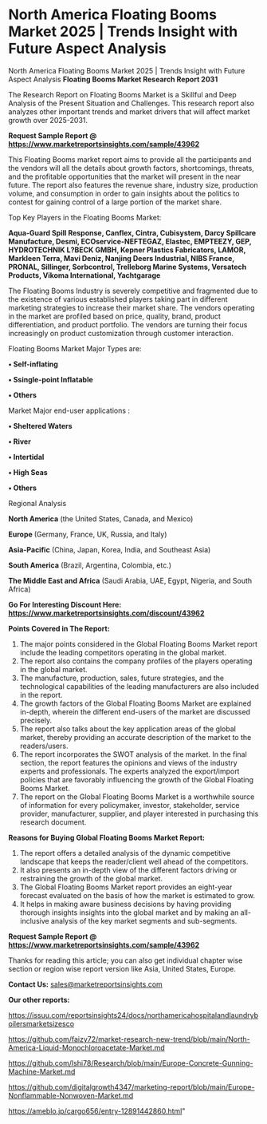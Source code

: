 # North America Floating Booms Market 2025 | Trends Insight with Future Aspect Analysis
North America Floating Booms Market 2025 | Trends Insight with Future Aspect Analysis
<strong>Floating Booms Market Research Report 2031</strong>

The Research Report on Floating Booms Market is a Skillful and Deep Analysis of the Present Situation and Challenges. This research report also analyzes other important trends and market drivers that will affect market growth over 2025-2031.

<strong>Request Sample Report @ <a href=https://www.marketreportsinsights.com/sample/43962>https://www.marketreportsinsights.com/sample/43962</a></strong>

This Floating Booms market report aims to provide all the participants and the vendors will all the details about growth factors, shortcomings, threats, and the profitable opportunities that the market will present in the near future. The report also features the revenue share, industry size, production volume, and consumption in order to gain insights about the politics to contest for gaining control of a large portion of the market share.

Top Key Players in the Floating Booms Market:

<strong>Aqua-Guard Spill Response, Canflex, Cintra, Cubisystem, Darcy Spillcare Manufacture, Desmi, ECOservice-NEFTEGAZ, Elastec, EMPTEEZY, GEP, HYDROTECHNIK L?BECK GMBH, Kepner Plastics Fabricators, LAMOR, Markleen Terra, Mavi Deniz, Nanjing Deers Industrial, NIBS France, PRONAL, Sillinger, Sorbcontrol, Trelleborg Marine Systems, Versatech Products, Vikoma International, Yachtgarage</strong>

The Floating Booms Industry is severely competitive and fragmented due to the existence of various established players taking part in different marketing strategies to increase their market share. The vendors operating in the market are profiled based on price, quality, brand, product differentiation, and product portfolio. The vendors are turning their focus increasingly on product customization through customer interaction.

Floating Booms Market Major Types are:

<strong>•  Self-inflating

•  Ssingle-point Inflatable

•  Others</strong>

Market Major end-user applications :

<strong>•  Sheltered Waters

•  River

•  Intertidal

•  High Seas

•  Others</strong>

Regional Analysis

</u><strong><b>North America</b></strong> (the United States, Canada, and Mexico)

<strong><b>Europe </b></strong>(Germany, France, UK, Russia, and Italy)

<strong><b>Asia-Pacific</b></strong> (China, Japan, Korea, India, and Southeast Asia)

<strong><b>South America</b></strong> (Brazil, Argentina, Colombia, etc.)

<strong><b>The Middle East and Africa</b></strong> (Saudi Arabia, UAE, Egypt, Nigeria, and South Africa)

<strong>Go For Interesting Discount Here: <a href=https://www.marketreportsinsights.com/discount/43962>https://www.marketreportsinsights.com/discount/43962</a></strong>

<strong>Points Covered in The Report:</strong>
<ol>
  <li>The major points considered in the Global Floating Booms Market report include the leading competitors operating in the global market.</li>
  <li>The report also contains the company profiles of the players operating in the global market.</li>
  <li>The manufacture, production, sales, future strategies, and the technological capabilities of the leading manufacturers are also included in the report.</li>
  <li>The growth factors of the Global Floating Booms Market are explained in-depth, wherein the different end-users of the market are discussed precisely.</li>
  <li>The report also talks about the key application areas of the global market, thereby providing an accurate description of the market to the readers/users.</li>
  <li>The report incorporates the SWOT analysis of the market. In the final section, the report features the opinions and views of the industry experts and professionals. The experts analyzed the export/import policies that are favorably influencing the growth of the Global Floating Booms Market.</li>
  <li>The report on the Global Floating Booms Market is a worthwhile source of information for every policymaker, investor, stakeholder, service provider, manufacturer, supplier, and player interested in purchasing this research document.</li>
</ol>
<strong>Reasons for Buying Global Floating Booms Market Report:</strong>

<ol>
  <li>The report offers a detailed analysis of the dynamic competitive landscape that keeps the reader/client well ahead of the competitors.</li>
  <li>It also presents an in-depth view of the different factors driving or restraining the growth of the global market.</li>
  <li>The Global Floating Booms Market report provides an eight-year forecast evaluated on the basis of how the market is estimated to grow.</li>
  <li>It helps in making aware business decisions by having providing thorough insights insights into the global market and by making an all-inclusive analysis of the key market segments and sub-segments.</li>
</ol>
<strong>Request Sample Report @ <a href=https://www.marketreportsinsights.com/sample/43962>https://www.marketreportsinsights.com/sample/43962</a></strong>


Thanks for reading this article; you can also get individual chapter wise section or region wise report version like Asia, United States, Europe.

<strong>Contact Us:</strong>
sales@marketreportsinsights.com

<strong>Our other reports:</strong>

<a href=https://issuu.com/reportsinsights24/docs/northamericahospitalandlaundryboilersmarketsizesco>https://issuu.com/reportsinsights24/docs/northamericahospitalandlaundryboilersmarketsizesco</a>

<a href=https://github.com/faizy72/market-research-new-trend/blob/main/North-America-Liquid-Monochloroacetate-Market.md>https://github.com/faizy72/market-research-new-trend/blob/main/North-America-Liquid-Monochloroacetate-Market.md</a>

<a href=https://github.com/Ishi78/Research/blob/main/Europe-Concrete-Gunning-Machine-Market.md>https://github.com/Ishi78/Research/blob/main/Europe-Concrete-Gunning-Machine-Market.md</a>

<a href=https://github.com/digitalgrowth4347/marketing-report/blob/main/Europe-Nonflammable-Nonwoven-Market.md>https://github.com/digitalgrowth4347/marketing-report/blob/main/Europe-Nonflammable-Nonwoven-Market.md</a>

<a href=https://ameblo.jp/cargo656/entry-12891442860.html>https://ameblo.jp/cargo656/entry-12891442860.html</a>"
